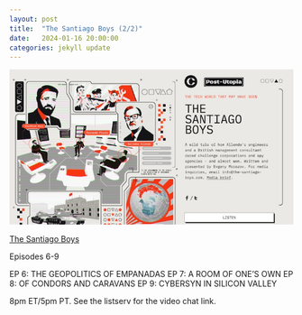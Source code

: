 ```yaml
---
layout: post
title:  "The Santiago Boys (2/2)"
date:   2024-01-16 20:00:00
categories: jekyll update
---
```


<img src="/assets/img/santiagoboys.jpg">

[The Santiago Boys](https://the-santiago-boys.com/episodes)

Episodes 6-9

EP 6: THE GEOPOLITICS OF EMPANADAS 
EP 7: A ROOM OF ONE’S OWN 
EP 8: OF CONDORS AND CARAVANS 
EP 9: CYBERSYN IN SILICON VALLEY

8pm ET/5pm PT. See the listserv for the video chat link. 
